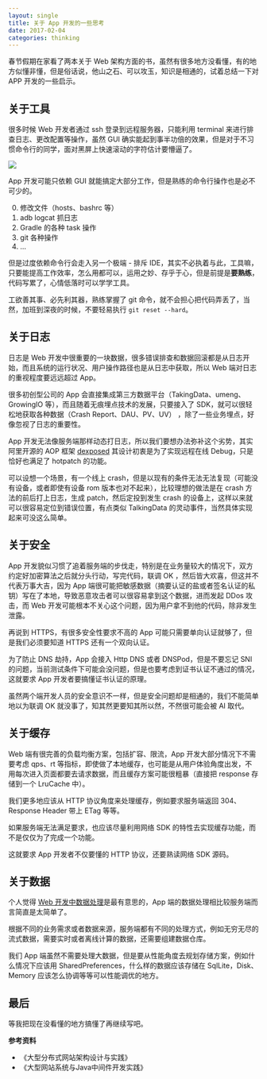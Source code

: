```yaml
---
layout: single
title: 关于 App 开发的一些思考
date: 2017-02-04
categories: thinking
---
```


春节假期在家看了两本关于 Web 架构方面的书，虽然有很多地方没看懂，有的地方似懂非懂，但是俗话说，他山之石、可以攻玉，知识是相通的，试着总结一下对 APP 开发的一些启示。

<!-- more -->

关于工具
---
很多时候 Web 开发者通过 ssh 登录到远程服务器，只能利用 terminal 来进行排查日志、更改配置等操作，虽然 GUI 确实能起到事半功倍的效果，但是对于不习惯命令行的同学，面对黑屏上快速滚动的字符估计要懵逼了。

![](http://upload-images.jianshu.io/upload_images/620698-a31dd8d0552c1c88.png?imageMogr2/auto-orient/strip%7CimageView2/2/w/400)

App 开发可能只依赖 GUI 就能搞定大部分工作，但是熟练的命令行操作也是必不可少的。

0. 修改文件（hosts、bashrc 等）
0. adb logcat 抓日志
0. Gradle 的各种 task 操作
0. git 各种操作
0. ...

但是过度依赖命令行会走入另一个极端 - 排斥 IDE，其实不必执着与此，工具嘛，只要能提高工作效率，怎么用都可以，运用之妙、存乎于心，但是前提是**要熟练**，代码写累了，心情低落时可以学学工具。

工欲善其事、必先利其器，熟练掌握了 git 命令，就不会担心把代码弄丢了，当然，加班到深夜的时候，不要轻易执行 `git reset --hard`。

关于日志
---
日志是 Web 开发中很重要的一块数据，很多错误排查和数据回滚都是从日志开始，而且系统的运行状况、用户操作路径也是从日志中获取，所以 Web 端对日志的重视程度要远远超过 App。

很多初创型公司的 App 会直接集成第三方数据平台（TakingData、umeng、GrowingIO 等），而且随着无痕埋点技术的发展，只要接入了 SDK，就可以很轻松地获取各种数据（Crash Report、DAU、PV、UV） ，除了一些业务埋点，好像忽视了日志的重要性。

App 开发无法像服务端那样动态打日志，所以我们要想办法弥补这个劣势，其实阿里开源的 AOP 框架 [dexposed](https://github.com/alibaba/dexposed) 其设计初衷是为了实现远程在线 Debug，只是恰好也满足了 hotpatch 的功能。

可以设想一个场景，有一个线上 crash，但是以现有的条件无法无法复现（可能没有设备，或者即使有设备 rom 版本也对不起来），比较理想的做法是在 crash 方法的前后打上日志，生成 patch，然后定投到发生 crash 的设备上，这样以来就可以很容易定位到错误位置，有点类似 TalkingData 的灵动事件，当然具体实现起来可没这么简单。

关于安全
---
App 开发貌似习惯了追着服务端的步伐走，特别是在业务量较大的情况下，双方约定好加密算法之后就分头行动，写完代码，联调 OK ，然后皆大欢喜，但这并不代表万事大吉，因为 App 端很可能把敏感数据（摘要认证的盐或者签名认证的私钥）写在了本地，导致恶意攻击者可以很容易拿到这个数据，进而发起 DDos 攻击，而 Web 开发可能根本不关心这个问题，因为用户拿不到他的代码，除非发生泄露。

再说到 HTTPS，有很多安全性要求不高的 App 可能只需要单向认证就够了，但是我们必须要知道 HTTPS 还有一个双向认证。

为了防止 DNS 劫持，App 会接入 Http DNS 或者 DNSPod，但是不要忘记 SNI 的问题，当前测试条件下可能会没问题，但是也要考虑到证书认证不通过的情况，这就要求 App 开发者要搞懂证书认证的原理。

虽然两个端开发人员的安全意识不一样，但是安全问题却是相通的，我们不能简单地以为联调 OK 就没事了，知其然更要知其所以然，不然很可能会被 AI 取代。

关于缓存
---
Web 端有很完善的负载均衡方案，包括扩容、限流，App 开发大部分情况下不需要考虑 qps、rt 等指标，即使做了本地缓存，也可能是从用户体验角度出发，不用每次进入页面都要去请求数据，而且缓存方案可能很粗暴（直接把 response 存储到一个 LruCache 中）。

我们更多地应该从 HTTP 协议角度来处理缓存，例如要求服务端返回 304、Response Header 带上 ETag 等等。

如果服务端无法满足要求，也应该尽量利用网络 SDK 的特性去实现缓存功能，而不是仅仅为了完成一个功能。

这就要求 App 开发者不仅要懂的 HTTP 协议，还要熟读网络 SDK 源码。

关于数据
---
个人觉得 [Web 开发中数据处理](http://www.jianshu.com/p/8f46735b2bdd)是最有意思的，App 端的数据处理相比较服务端而言简直是太简单了。

根据不同的业务需求或者数据来源，服务端都有不同的处理方式，例如无穷无尽的流式数据，需要实时或者离线计算的数据，还需要组建数据仓库。

我们 App 端虽然不需要处理大数据，但是要从性能角度去规划存储方案，例如什么情况下应该用 SharedPreferences，什么样的数据应该存储在 SqlLite，Disk、Memory 应该怎么协调等等可以性能调优的地方。

最后
---
等我把现在没看懂的地方搞懂了再继续写吧。

**参考资料**
* 《大型分布式网站架构设计与实践》
* 《大型网站系统与Java中间件开发实践》

